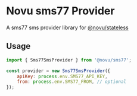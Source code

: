 # Novu sms77 Provider

A sms77 sms provider library for [@novu/stateless](https://github.com/novuhq/novu)

## Usage

```javascript
import { Sms77SmsProvider } from '@novu/sms77';

const provider = new Sms77SmsProvider({
    apiKey: process.env.SMS77_API_KEY,
    from: process.env.SMS77_FROM, // optional
});
```
